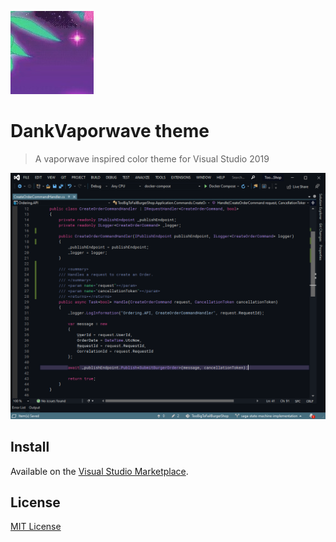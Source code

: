 ![Icon](./icon.jpg) 
# DankVaporwave theme
> A vaporwave inspired color theme for Visual Studio 2019

![alt text](./example.png "Example")

## Install
Available on the [Visual Studio Marketplace](https://marketplace.visualstudio.com/items?itemName=JBW.DankVaporwave).

## License
[MIT License](./LICENSE.txt)
